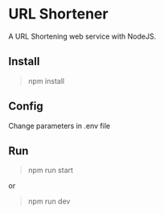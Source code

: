 # URL Shortener
A URL Shortening web service with NodeJS.

## Install
> npm install

## Config
Change parameters in .env file

## Run
> npm run start

or

> npm run dev